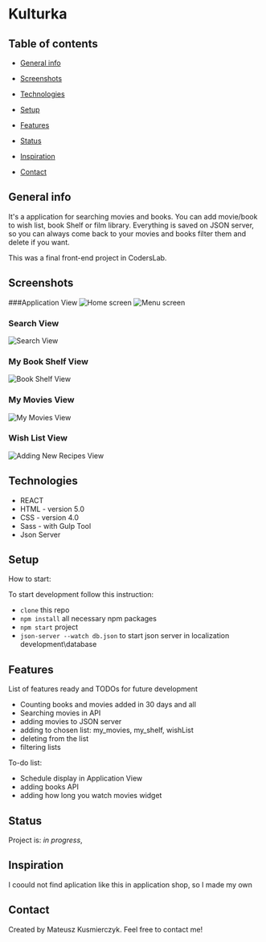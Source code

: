 # Kulturka

## Table of contents
* [General info](#general-info)
* [Screenshots](#screenshots)
* [Technologies](#technologies)
* [Setup](#setup)
* [Features](#features)
* [Status](#status)

* [Inspiration](#inspiration)
* [Contact](#contact)

## General info
It's a  application for searching movies and books. You can add movie/book to wish list, book Shelf or film library. 
Everything is saved on JSON server, so you can always come back to your movies and books filter them and delete if you want.

This was a final front-end project in CodersLab.



## Screenshots

###Application View
![ Home screen  ](./development/images/main_view.png)
![ Menu screen  ](./development/images/menu.png)
### Search View
![ Search View ](./development/images/search_view.png)
### My Book Shelf View
![ Book Shelf View ](./development/images/my_shelf_view.png)
### My Movies View
![ My Movies View ](./development/images/my_movies_view.png)
### Wish List View
![ Adding New Recipes View ](./development/images/wish_list_view.png)

## Technologies
* REACT
* HTML - version 5.0
* CSS - version 4.0
* Sass -  with Gulp Tool
* Json Server
## Setup

How to start:

To start development follow this instruction:

* `clone` this repo
* `npm install` all necessary npm packages
* `npm start` project
* `json-server --watch db.json` to start json server in localization  development\database


## Features
List of features ready and TODOs for future development
* Counting books and movies added in 30 days and all
* Searching movies in API
* adding movies to JSON server
* adding to chosen list: my_movies, my_shelf, wishList
* deleting from the list
* filtering lists


To-do list:
* Schedule display in Application View
* adding books API
* adding how long you watch movies widget


## Status
Project is: _in progress_, 

## Inspiration
I coould not find aplication like this in application shop, so I made my own

## Contact
Created by Mateusz Kusmierczyk. Feel free to contact me!


